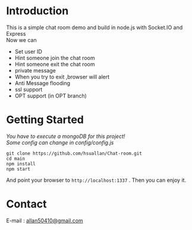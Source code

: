 # Introduction
This is a simple chat room demo and build in node.js with Socket.IO and Express  
Now we can
- Set user ID  
- Hint someone join the chat room    
- Hint someone exit the chat room  
- private message 
- When you try to exit ,browser will alert
- Anti Message flooding
- ssl support
- OPT support (in OPT branch)
# Getting Started
*You have to execute a mongoDB for this project!*  
*Some config can change in config/config.js*
```
git clone https://github.com/hsuallan/Chat-room.git 
cd main
npm install
npm start
```
And point your browser to `http://localhost:1337` . Then you can enjoy it.
# Contact
E-mail : allan50410@gmail.com
